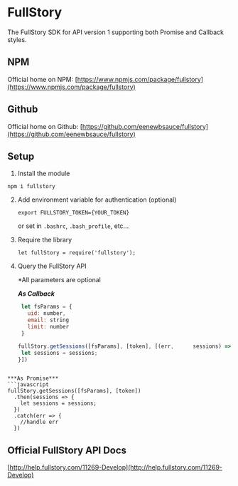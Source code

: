 # FullStory
The FullStory SDK for API version 1 supporting both Promise and Callback styles.

## NPM

Official home on NPM: [https://www.npmjs.com/package/fullstory](https://www.npmjs.com/package/fullstory)

## Github

Official home on Github: [https://github.com/eenewbsauce/fullstory](https://github.com/eenewbsauce/fullstory)

## Setup
1. Install the module

  `npm i fullstory`

2. Add environment variable for authentication (optional)

   `export FULLSTORY_TOKEN={YOUR_TOKEN}`

   or set in `.bashrc`, `.bash_profile`, etc...

3. Require the library

   `let fullStory = require('fullstory');`

4. Query the FullStory API

   *All parameters are optional

   ***As Callback***
   ```javascript
    let fsParams = {
      uid: number,
      email: string
      limit: number
    }

   fullStory.getSessions([fsParams], [token], [(err,      sessions) => {
    let sessions = sessions;
   }])
  ```

  ***As Promise***
  ```javascript
  fullStory.getSessions([fsParams], [token])
    .then(sessions => {
      let sessions = sessions;
    })
    .catch(err => {
      //handle err
    })
  ```

## Official FullStory API Docs
[http://help.fullstory.com/11269-Develop](http://help.fullstory.com/11269-Develop)
